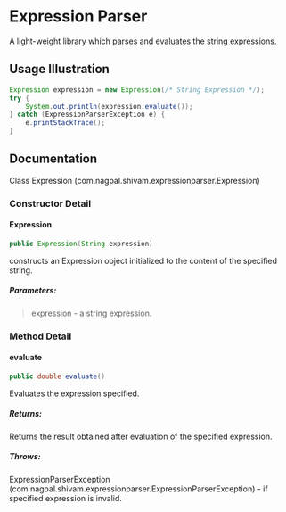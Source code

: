 # Expression Parser
A light-weight library which parses and evaluates the string expressions.  
## Usage Illustration
``` java
Expression expression = new Expression(/* String Expression */);
try {
    System.out.println(expression.evaluate());
} catch (ExpressionParserException e) {
    e.printStackTrace();
}    
```
## Documentation  
Class Expression (com.nagpal.shivam.expressionparser.Expression)  
### Constructor Detail  
#### Expression  
``` java
public Expression(String expression)
```
constructs an Expression object initialized to the content of the specified string.  
##### Parameters:  
> expression - a string expression.  
### Method Detail  
#### evaluate  
``` java
public double evaluate()
```
Evaluates the expression specified.  
##### Returns:  
Returns the result obtained after evaluation of the specified expression.  
##### Throws:  
ExpressionParserException (com.nagpal.shivam.expressionparser.ExpressionParserException) - if specified expression is invalid.